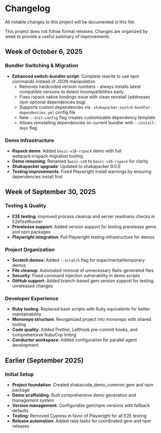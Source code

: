# Changelog

All notable changes to this project will be documented in this file.

This project does not follow formal releases. Changes are organized by week to provide a useful summary of improvements.

## Week of October 6, 2025

### Bundler Switching & Migration

- **Enhanced switch-bundler script**: Complete rewrite to use npm commands instead of JSON manipulation
  - Removes hardcoded version numbers - always installs latest compatible versions to detect incompatibilities early
  - Fixes rspack native bindings issue with clean reinstall (addresses npm optional dependencies bug)
  - Supports custom dependencies via `.shakapacker-switch-bundler-dependencies.yml` config file
  - New `--init-config` flag creates customizable dependency template
  - Allows reinstalling dependencies on current bundler with `--install-deps` flag

### Demo Infrastructure

- **Rspack demo**: Added `basic-v16-rspack` demo with full webpack→rspack migration tooling
- **Demo renaming**: Renamed `basic-v16` to `basic-v16-rspack` for clarity
- **Shakapacker upgrade**: Updated to shakapacker 9.0.0
- **Testing improvements**: Fixed Playwright install warnings by ensuring dependencies install first

## Week of September 30, 2025

### Testing & Quality

- **E2E testing**: Improved process cleanup and server readiness checks in E2eTestRunner
- **Prerelease support**: Added version support for testing prerelease gems and npm packages
- **Playwright integration**: Full Playwright testing infrastructure for demos

### Project Organization

- **Scratch demos**: Added `--scratch` flag for experimental/temporary demos
- **File cleanup**: Automated removal of unnecessary Rails-generated files
- **Security**: Fixed command injection vulnerability in demo scripts
- **GitHub support**: Added branch-based gem version support for testing unreleased changes

### Developer Experience

- **Ruby tooling**: Replaced bash scripts with Ruby equivalents for better maintainability
- **Monorepo structure**: Reorganized project into monorepo with shared tooling
- **Code quality**: Added Prettier, Lefthook pre-commit hooks, and comprehensive RuboCop linting
- **Conductor workspace**: Added configuration for parallel agent development

## Earlier (September 2025)

### Initial Setup

- **Project foundation**: Created shakacode_demo_common gem and npm package
- **Demo scaffolding**: Built comprehensive demo generation and management system
- **Version management**: Configurable gem/npm versions with fallback defaults
- **Testing**: Removed Cypress in favor of Playwright for all E2E testing
- **Release automation**: Added rake tasks for coordinated gem and npm releases
